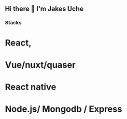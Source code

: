 ## Hi there 👋 I'm Jakes Uche

### Stacks 

# React,
# Vue/nuxt/quaser
# React native
# Node.js/ Mongodb / Express 






